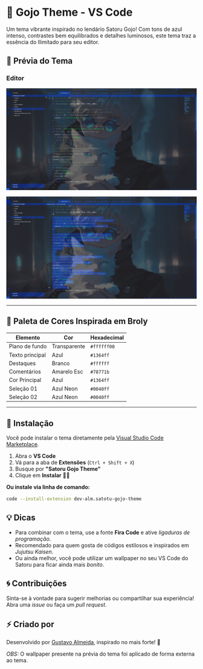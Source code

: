 # 💙 Gojo Theme - VS Code

Um tema vibrante inspirado no lendário Satoru Gojo! Com tons de azul intenso, contrastes bem equilibrados e detalhes luminosos, este tema traz a essência do Ilimitado para seu editor.

## **📸 Prévia do Tema**

### **Editor**

![Editor Preview](https://raw.githubusercontent.com/dev-alm/theme-satoru-gojo/main/assets/img01.png)

![Color Palette](https://raw.githubusercontent.com/dev-alm/theme-satoru-gojo/main/assets/img02.png)

---

## **🎨 Paleta de Cores Inspirada em Broly**

| Elemento        | Cor          | Hexadecimal |
| --------------- | ------------ | ----------- |
| Plano de fundo  | Transparente | `#ffffff00` |
| Texto principal | Azul         | `#1364ff`   |
| Destaques       | Branco       | `#ffffff`   |
| Comentários     | Amarelo Esc  | `#78771b`   |
| Cor Principal   | Azul         | `#1364ff`   |
| Seleção 01      | Azul Neon    | `#0040ff`   |
| Seleção 02      | Azul Neon    | `#0040ff`   |

---

## 🚀 Instalação

Você pode instalar o tema diretamente pela [Visual Studio Code Marketplace](https://marketplace.visualstudio.com/vscode).

1. Abra o **VS Code**
2. Vá para a aba de **Extensões** (`Ctrl + Shift + X`)
3. Busque por **"Satoru Gojo Theme"**
4. Clique em **Instalar** 🩵🔥

**Ou instale via linha de comando:**

```sh
code --install-extension dev-alm.satotu-gojo-theme
```

## 💡 Dicas

- Para combinar com o tema, use a fonte **Fira Code** e ative _ligaduras de programação_.
- Recomendado para quem gosta de códigos estilosos e inspirados em _Jujutsu Kaisen_.
- Ou ainda melhor, você pode utilizar um wallpaper no seu VS Code do Satoru para ficar ainda mais _bonito_.

## 🌀 Contribuições

Sinta-se à vontade para sugerir melhorias ou compartilhar sua experiência! Abra uma _issue_ ou faça um _pull request_.

## ⚡ Criado por

Desenvolvido por [Gustavo Almeida](https://github.com/dev-alm), inspirado no mais forte! 💙

_OBS:_ O wallpaper presente na prévia do tema foi aplicado de forma externa ao tema.

